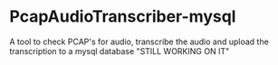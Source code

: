# PcapAudioTranscriber-mysql
A tool to check PCAP's for audio, transcribe the audio and upload the transcription to a mysql database "STILL WORKING ON IT"
